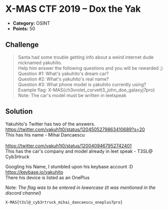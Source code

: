 # X-MAS CTF 2019 – Dox the Yak

* **Category:** OSINT
* **Points:** 50

## Challenge

> Santa had some trouble getting info about a weird internet dude nicknamed yakuhito.<br>
Help him answer the following questions and you will be rewarded ;)<br>
Question #1: What's yakuhito's dream car?<br>
Question #2: What's yakuhito's real name?<br>
Question #3: What phone model is yakuhito currently using?<br>
Example flag: X-MAS{ch3vrolet_corvett3_john_doe_galaxyj7pro}<br>
Note: The car's model must be written in leetspeak<br>

## Solution

Yakuhito's Twitter has two of the answers.<br>
https://twitter.com/yakuh1t0/status/1204505279863410689?s=20<br>
This has his name - Mihai Dancaescu<br>
<br>
https://twitter.com/yakuh1t0/status/1200409467952742401<br>
This has the car's company and model already in leet speak -  T3SL@ Cyb3rtruck<br>

Googling his Name, I stumbled upon his keybase account :D <br>
https://keybase.io/yakuhito<br>
There his device is listed as an OnePlus<br>

Note:
*The flag was to be entered in lowercase (it was mentioned in the discord channel)*<br>
```
X-MAS{t3sl@_cyb3rtruck_mihai_dancaescu_oneplus7pro}
```


